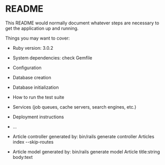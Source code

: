 # README

This README would normally document whatever steps are necessary to get the
application up and running.

Things you may want to cover:

* Ruby version: 3.0.2

* System dependencies: check Gemfile

* Configuration

* Database creation

* Database initialization

* How to run the test suite

* Services (job queues, cache servers, search engines, etc.)

* Deployment instructions

* ...

* Article controller generated by: bin/rails generate controller Articles index --skip-routes
* Article model generated by: bin/rails generate model Article title:string body:text
